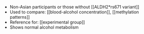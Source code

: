 - Non-Asian participants or those without [[ALDH2*rs671 variant]]  
- Used to compare: [[blood-alcohol concentration]], [[methylation patterns]]  
- Reference for: [[experimental group]]  
- Shows normal alcohol metabolism